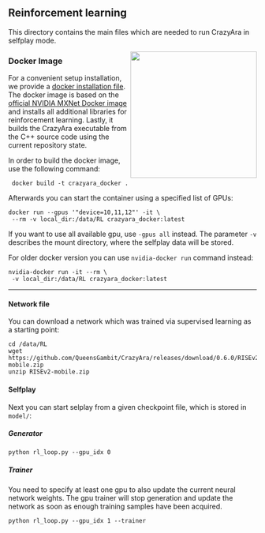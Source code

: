 ## Reinforcement learning

This directory contains the main files which are needed to run CrazyAra in selfplay mode.

<img align="right" src="https://www.docker.com/sites/default/files/d8/2019-07/horizontal-logo-monochromatic-white.png" width="256">

### Docker Image

For a convenient setup installation, we provide a
[docker installation file](https://github.com/QueensGambit/CrazyAra/blob/master/engine/src/rl/Dockerfile).
The docker image is based on the [official NVIDIA 
MXNet Docker image](https://docs.nvidia.com/deeplearning/frameworks/mxnet-release-notes/overview.html#overview) and
installs all additional libraries for reinforcement learning.
Lastly, it builds the CrazyAra executable from the C++ source code using the current repository state.

In order to build the docker image, use the following command:
 
```shell script
 docker build -t crazyara_docker .
```

Afterwards you can start the container using a specified list of GPUs:
```shell script
docker run --gpus '"device=10,11,12"' -it \
 --rm -v local_dir:/data/RL crazyara_docker:latest
```
If you want to use all available gpu, use `-gpus all` instead.
The parameter `-v` describes the mount directory, where the selfplay data will be stored.

For older docker version you can use `nvidia-docker run` command instead:
```shell script
nvidia-docker run -it --rm \
 -v local_dir:/data/RL crazyara_docker:latest
```

---

#### Network file
You can download a network which was trained via
 supervised learning as a starting point:

```shell script
cd /data/RL
wget https://github.com/QueensGambit/CrazyAra/releases/download/0.6.0/RISEv2-mobile.zip
unzip RISEv2-mobile.zip
```

#### Selfplay

Next you can start selplay from a given checkpoint file, which is stored in `model/`:

##### Generator
```shell script
python rl_loop.py --gpu_idx 0
```

##### Trainer
You need to specify at least one gpu to also update the current neural network weights.
The gpu trainer will stop generation and update the network as soon as enough training samples have been acquired.

```shell script
python rl_loop.py --gpu_idx 1 --trainer
```
